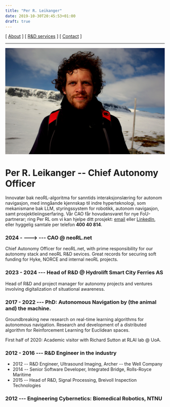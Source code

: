 ```yaml
---
title: "Per R. Leikanger"
date: 2019-10-30T20:45:53+01:00
draft: true
---
```


[ [About](index.md) ]     [ [R&D services](RnD_services.md) ]     [ [Contact](./RnD_manager.md) ]

-------------------------------------------------------------------
 
![Per R. L.](/img/meg.jpeg)

# Per R. Leikanger -- Chief Autonomy Officer 
Innovatør bak neoRL-algoritma for sanntids interaksjonslæring for autonom navigasjon, med inngåande kjennskap til
indre hyperteknologi, som mekanismane bak LLM, styringssystem for robotikk, autonom navigasjon, samt prosjektleiingserfaring.
Vår CAO får hovudansvaret for nye FoU-partnerar; ring Per RL om vi kan hjelpe ditt prosjekt: [email](mailto:leikange@gmail.com) eller [LinkedIn](https://www.linkedin.com/in/per-leikanger), eller hyggelig samtale per telefon **400 40 814**.

### 2024 - --->  --- CAO @ neoRL.net
  Chief Autonomy Officer for neoRL.net, with prime responsibility for our autonomy stack and neoRL R&D sevices. 
  Great records for securing soft funding for Hyke, NORCE and internal neoRL projects.

### 2023 - 2024  --- Head of R&D @ Hydrolift Smart City Ferries AS
  Head of R&D and project manager for autonomy projects and ventures involving digitalization of situational awareness. 

### 2017 - 2022  --- PhD: __Autonomous Navigation by (the animal and) the machine.__
  Groundbreaking new research on real-time learning algorithms for autonomous navigation. 
  Research and development of a distributed algorithm for Reinforcement Learning for Euclidean spaces.
  
  First half of 2020: Academic visitor with Richard Sutton at RLAI lab @ UoA.
  
### 2012 - 2016  --- R&D Engineer in the industry
  - 2012 -- R&D Engineer, Ultrasound Imaging, Archer -- the Well Company
  - 2014 -- Senior Software Developer, Integrated Bridge, Rolls-Royce Maritime  
  - 2015 -- Head of R&D, Signal Processing, Breivoll Inspection Technologies
  
### 2012 --- Engineering Cybernetics: Biomedical Robotics, NTNU 
    
